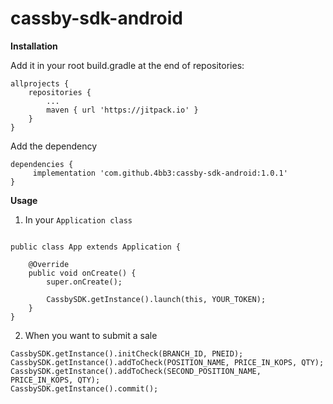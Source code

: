 # cassby-sdk-android

<b>Installation</b>

Add it in your root build.gradle at the end of repositories:

```
allprojects {
	repositories {
		...
		maven { url 'https://jitpack.io' }
	}
}
```

Add the dependency

```
dependencies {
	 implementation 'com.github.4bb3:cassby-sdk-android:1.0.1'
}
```

<b>Usage</b>

1. In your ```Application class```

```

public class App extends Application {

    @Override
    public void onCreate() {
        super.onCreate();

        CassbySDK.getInstance().launch(this, YOUR_TOKEN);
    }
}

```

2. When you want to submit a sale

```
CassbySDK.getInstance().initCheck(BRANCH_ID, PNEID);
CassbySDK.getInstance().addToCheck(POSITION_NAME, PRICE_IN_KOPS, QTY);
CassbySDK.getInstance().addToCheck(SECOND_POSITION_NAME, PRICE_IN_KOPS, QTY);
CassbySDK.getInstance().commit();
```
